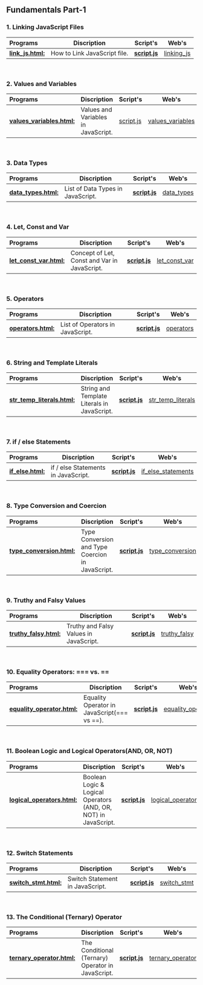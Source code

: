 ## Fundamentals Part-1

### 1. Linking JavaScript Files

| Programs                                           |Discription                             |Script's                            |Web's                                      |
|:---------------------------------------------------|----------------------------------------|----------------------------------------|-----------------------------------------|
| **[link_js.html:](/Fundamentals_Part-1/linking_js_file/link_js.html)**| How to Link JavaScript file. |**[script.js](/Fundamentals_Part-1/linking_js_file/script.js)**|[linking_js](https://codepen.io/kushagra-jaiswal-the-bold/full/ZEZpdjr)|
<br>

### 2. Values and Variables

| Programs                                           |Discription                             |Script's                            |Web's                                      |
|:---------------------------------------------------|----------------------------------------|----------------------------------------|-----------------------------------------|
| **[values_variables.html:](/Fundamentals_Part-1/values_variables/values_variable.html)**| Values and Variables in JavaScript. |[script.js](/Fundamentals_Part-1/values_variables/script.js)|[values_variables](https://codepen.io/kushagra-jaiswal-the-bold/full/xxeRJYz)|**|
<br>

### 3. Data Types

| Programs                                           |Discription                             |Script's                            |Web's                                      |
|:---------------------------------------------------|----------------------------------------|----------------------------------------|-----------------------------------------|
| **[data_types.html:](/Fundamentals_Part-1/data_types/data_types.html)**| List of Data Types in JavaScript. |**[script.js](/Fundamentals_Part-1/data_types/script.js)**|[data_types](https://codepen.io/kushagra-jaiswal-the-bold/pen/dyLNPLM)|
<br>

### 4. Let, Const and Var

| Programs                                           |Discription                             |Script's                            |Web's                                      |
|:---------------------------------------------------|----------------------------------------|----------------------------------------|-----------------------------------------|
| **[let_const_var.html:](Fundamentals_Part-1/let_const_var/let_const_var.html)**| Concept of Let, Const and Var in JavaScript. |**[script.js](Fundamentals_Part-1/data_types/script.js)**|[let_const_var](https://codepen.io/kushagra-jaiswal-the-bold/pen/xxegGOw)|
<br>

### 5. Operators

| Programs                                           |Discription                             |Script's                            |Web's                                      |
|:---------------------------------------------------|----------------------------------------|----------------------------------------|-----------------------------------------|
| **[operators.html:](/Fundamentals_Part-1/operators/operators.html)**| List of Operators in JavaScript. |**[script.js](/Fundamentals_Part-1/operators/script.js)**|[operators](https://codepen.io/kushagra-jaiswal-the-bold/pen/NWmdqOJ)|
<br>

### 6. String and Template Literals

| Programs                                           |Discription                             |Script's                            |Web's                                      |
|:---------------------------------------------------|----------------------------------------|----------------------------------------|-----------------------------------------|
| **[str_temp_literals.html:](/Fundamentals_Part-1/string_template_literals/str_temp_literals.html)**| String and Template Literals in JavaScript. |**[script.js](/Fundamentals_Part-1/string_template_literals/script.js)**|[str_temp_literals](https://codepen.io/kushagra-jaiswal-the-bold/pen/KKYaBZV)|
<br>

### 7. if / else Statements

| Programs                                           |Discription                             |Script's                            |Web's                                      |
|:---------------------------------------------------|----------------------------------------|----------------------------------------|-----------------------------------------|
| **[if_else.html:](/Fundamentals_Part-1/if_else_statements/if_else.html)**| if / else Statements in JavaScript. |**[script.js](/Fundamentals_Part-1/if_else_statements/script.js)**|[if_else_statements](https://codepen.io/kushagra-jaiswal-the-bold/pen/abxJQJp)|
<br>

### 8. Type Conversion and Coercion

| Programs                                           |Discription                             |Script's                            |Web's                                      |
|:---------------------------------------------------|----------------------------------------|----------------------------------------|-----------------------------------------|
| **[type_conversion.html:](/Fundamentals_Part-1/type_conversion/type_conversion.html)**| Type Conversion and Type Coercion in JavaScript. |**[script.js](/Fundamentals_Part-1/type_conversion/script.js)**|[type_conversion](https://codepen.io/kushagra-jaiswal-the-bold/pen/ExJWGyQ)|
<br>

### 9. Truthy and Falsy Values

| Programs                                           |Discription                             |Script's                            |Web's                                      |
|:---------------------------------------------------|----------------------------------------|----------------------------------------|-----------------------------------------|
| **[truthy_falsy.html:](/Fundamentals_Part-1/truthy_falsy_values/truthy_falsy.html)**| Truthy and Falsy Values in JavaScript. |**[script.js](/Fundamentals_Part-1/truthy_falsy_values/script.js)**|[truthy_falsy](https://codepen.io/kushagra-jaiswal-the-bold/pen/QWPvGBx)|
<br>

### 10. Equality Operators: === vs. ==

| Programs                                           |Discription                             |Script's                            |Web's                                      |
|:---------------------------------------------------|----------------------------------------|----------------------------------------|-----------------------------------------|
| **[equality_operator.html:](/Fundamentals_Part-1/truthy_falsy_values/truthy_falsy.html)**| Equality Operator in JavaScript(=== vs ==). |**[script.js](/Fundamentals_Part-1/truthy_falsy_values/script.js)**|[equality_operator](https://codepen.io/kushagra-jaiswal-the-bold/pen/GRLmrKO)|
<br>

### 11. Boolean Logic and Logical Operators(AND, OR, NOT)

| Programs                                           |Discription                             |Script's                            |Web's                                      |
|:---------------------------------------------------|----------------------------------------|----------------------------------------|-----------------------------------------|
| **[logical_operators.html:](/Fundamentals_Part-1/logical_operators/logical_operators.html)**| Boolean Logic & Logical Operators (AND, OR, NOT) in JavaScript. |**[script.js](/Fundamentals_Part-1/logical_operators/script.js)**|[logical_operators](https://codepen.io/kushagra-jaiswal-the-bold/pen/vYMmVYY)|
<br>

### 12. Switch Statements

| Programs                                           |Discription                             |Script's                            |Web's                                      |
|:---------------------------------------------------|----------------------------------------|----------------------------------------|-----------------------------------------|
| **[switch_stmt.html:](/Fundamentals_Part-1/switch_statement/switch_stmt.html)**| Switch Statement in JavaScript. |**[script.js](/Fundamentals_Part-1/switch_statement/script.js)**|[switch_stmt](https://codepen.io/kushagra-jaiswal-the-bold/pen/bGJRRyZ)|
<br>

### 13. The Conditional (Ternary) Operator

| Programs                                           |Discription                             |Script's                            |Web's                                      |
|:---------------------------------------------------|----------------------------------------|----------------------------------------|-----------------------------------------|
| **[ternary_operator.html:](/Fundamentals_Part-1/ternary_operator/ternary_operator.html)**| The Conditional (Ternary) Operator in JavaScript. |**[script.js](/Fundamentals_Part-1/ternary_operator/script.js)**|[ternary_operator](https://codepen.io/kushagra-jaiswal-the-bold/pen/PogjKPX)|
<br>
